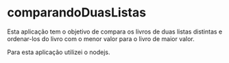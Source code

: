 # comparandoDuasListas

Esta aplicação tem o objetivo de compara os livros de duas listas distintas e ordenar-los do livro com o menor valor para o livro de maior valor.

Para esta aplicação utilizei o nodejs.
